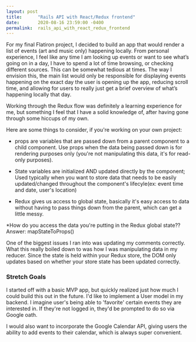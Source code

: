 ```yaml
---
layout: post
title:      "Rails API with React/Redux frontend"
date:       2020-08-16 23:59:00 -0400
permalink:  rails_api_with_react_redux_frontend
---
```



For my final Flatiron project, I decided to build an app that would render a list of events (art and music only) happening locally. From personal experience, I feel like any time I am looking up events or want to see what’s going on in a day, I have to spend a lot of time browsing, or checking different sources. This can be somewhat tedious at times. The way I envision this, the main list would only be responsible for displaying events happening on the exact day the user is opening up the app, reducing scroll time, and allowing for users to really just get a brief overview of what’s happening locally that day.

Working through the Redux flow was definitely a learning experience for me, but something I feel that I have a solid knowledge of, after having gone through some hiccups of my own.

Here are some things to consider, if you're working on your own project:
* props are variables that are passed down from a parent component to a child component. Use props when the data being passed down is for rendering purposes only (you're not manipulating this data, it's for read-only purposes). 

* State variables are initialized AND updated directly by the component; Used typically when you want to store data that needs to be easily updated/changed throughout the component's lifecyle(ex: event time and date, user's location)

* Redux gives us access to global state, basically it's easy access to data without having to pass things down from the parent, which can get a little messy.

*How do you access the data you're putting in the Redux global state?? Answer: mapStateToProps()


One of the biggest issues I ran into was updating my comments correctly. What this really boiled down to was how I was manipulating data in my reducer. Since the state is held within your Redux store, the DOM only updates based on whether your store state has been updated correctly. 


### Stretch Goals
I started off with a basic MVP app, but quickly realized just how much I could build this out in the future.
I'd like to implement a User model in my backend. I imagine user's being able to 'favorite' certain events they are interested in. If they're not logged in, they'd be prompted to do so via Google oath.

I would also want to incorporate the Google Calendar API, giving users the ability to add events 
to their calendar, which is always super convenient.


